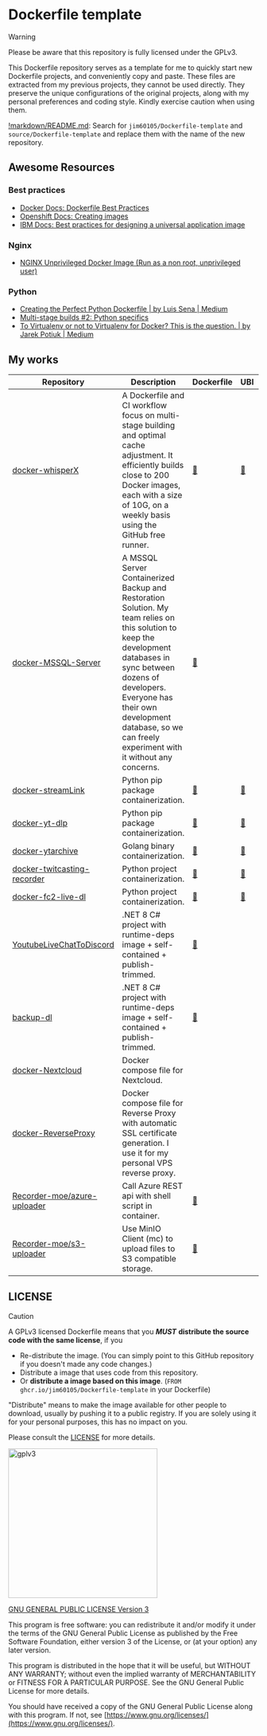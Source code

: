 # Dockerfile template

> [!WARNING]
> Please be aware that this repository is fully licensed under the GPLv3.

This Dockerfile repository serves as a template for me to quickly start new Dockerfile projects, and conveniently copy and paste. These files are extracted from my previous projects, they cannot be used directly. They preserve the unique configurations of the original projects, along with my personal preferences and coding style. Kindly exercise caution when using them.

[!markdown/README.md](!markdown/README.md): Search for `jim60105/Dockerfile-template` and `source/Dockerfile-template` and replace them with the name of the new repository.

## Awesome Resources

### Best practices

- [Docker Docs: Dockerfile Best Practices](https://docs.docker.com/develop/develop-images/instructions/)
- [Openshift Docs: Creating images](https://docs.openshift.com/container-platform/4.14/openshift_images/create-images.html)
- [IBM Docs: Best practices for designing a universal application image](https://developer.ibm.com/learningpaths/universal-application-image/design-universal-image)

### Nginx

- [NGINX Unprivileged Docker Image (Run as a non root, unprivileged user)](https://github.com/nginxinc/docker-nginx-unprivileged)

### Python

- [Creating the Perfect Python Dockerfile | by Luis Sena | Medium](https://luis-sena.medium.com/creating-the-perfect-python-dockerfile-51bdec41f1c8)
- [Multi-stage builds #2: Python specifics](https://pythonspeed.com/articles/multi-stage-docker-python/)
- [To Virtualenv or not to Virtualenv for Docker? This is the question. | by Jarek Potiuk | Medium](https://potiuk.com/to-virtualenv-or-not-to-virtualenv-for-docker-this-is-the-question-6f980d753b46)

## My works

| Repository                                                                             | Description                                                                                                                                                                                                                                                                  | Dockerfile                                                                                 | UBI                                                                                      | Distroless                                                                             |
| -------------------------------------------------------------------------------------- | ---------------------------------------------------------------------------------------------------------------------------------------------------------------------------------------------------------------------------------------------------------------------------- | ------------------------------------------------------------------------------------------ | ---------------------------------------------------------------------------------------- | -------------------------------------------------------------------------------------- |
| [docker-whisperX](https://github.com/jim60105/docker-whisperX)                         | A Dockerfile and CI workflow focus on multi-stage building and optimal cache adjustment. It efficiently builds close to 200 Docker images, each with a size of 10G, on a weekly basis using the GitHub free runner.                                                          | [🔗](https://github.com/jim60105/docker-whisperX/blob/master/Dockerfile)                   | [🔗](https://github.com/jim60105/docker-whisperX/blob/master/ubi.Dockerfile)             |                                                                                        |
| [docker-MSSQL-Server](https://github.com/jim60105/docker-MSSQL-Server)                 | A MSSQL Server Containerized Backup and Restoration Solution. My team relies on this solution to keep the development databases in sync between dozens of developers. Everyone has their own development database, so we can freely experiment with it without any concerns. | [🔗](https://github.com/jim60105/docker-MSSQL-Server/blob/master/volume-backup/Dockerfile) |                                                                                          |                                                                                        |
| [docker-streamLink](https://github.com/jim60105/docker-streamlink)                     | Python pip package containerization.                                                                                                                                                                                                                                         | [🔗](https://github.com/jim60105/docker-streamlink/blob/master/alpine.Dockerfile)          | [🔗](https://github.com/jim60105/docker-streamlink/blob/master/ubi.Dockerfile)           | [🔗](https://github.com/jim60105/docker-streamlink/blob/master/distroless.Dockerfile)  |
| [docker-yt-dlp](https://github.com/jim60105/docker-yt-dlp)                             | Python pip package containerization.                                                                                                                                                                                                                                         | [🔗](https://github.com/jim60105/docker-yt-dlp/blob/master/alpine.Dockerfile)              | [🔗](https://github.com/jim60105/docker-yt-dlp/blob/master/ubi.Dockerfile)               | [🔗](https://github.com/jim60105/docker-yt-dlp/blob/master/distroless.Dockerfile)      |
| [docker-ytarchive](https://github.com/jim60105/docker-ytarchive)                       | Golang binary containerization.                                                                                                                                                                                                                                              | [🔗](https://github.com/jim60105/docker-ytarchive/blob/master/Dockerfile)                  | [🔗](https://github.com/jim60105/docker-ytarchive/blob/master/ubi.Dockerfile)            | [🔗](https://github.com/jim60105/docker-ytarchive/blob/master/distroless.Dockerfile)   |
| [docker-twitcasting-recorder](https://github.com/jim60105/docker-twitcasting-recorder) | Python project containerization.                                                                                                                                                                                                                                             | [🔗](https://github.com/jim60105/docker-twitcasting-recorder/blob/master/Dockerfile)       | [🔗](https://github.com/jim60105/docker-twitcasting-recorder/blob/master/ubi.Dockerfile) |                                                                                        |
| [docker-fc2-live-dl](https://github.com/jim60105/docker-fc2-live-dl)                   | Python project containerization.                                                                                                                                                                                                                                             | [🔗](https://github.com/jim60105/docker-fc2-live-dl/blob/master/alpine.Dockerfile)         | [🔗](https://github.com/jim60105/docker-fc2-live-dl/blob/master/ubi.Dockerfile)          | [🔗](https://github.com/jim60105/docker-fc2-live-dl/blob/master/distroless.Dockerfile) |
| [YoutubeLiveChatToDiscord](https://github.com/jim60105/YoutubeLiveChatToDiscord)       | .NET 8 C# project with runtime-deps image + self-contained + publish-trimmed.                                                                                                                                                                                                | [🔗](https://github.com/jim60105/YoutubeLiveChatToDiscord/blob/master/Dockerfile)          |                                                                                          |                                                                                        |
| [backup-dl](https://github.com/jim60105/backup-dl)                                     | .NET 8 C# project with runtime-deps image + self-contained + publish-trimmed.                                                                                                                                                                                                | [🔗](https://github.com/jim60105/backup-dl/blob/master/Dockerfile)                         |                                                                                          |                                                                                        |
| [docker-Nextcloud](https://github.com/jim60105/docker-Nextcloud)                       | Docker compose file for Nextcloud.                                                                                                                                                                                                                                           |                                                                                            |                                                                                          |                                                                                        |
| [docker-ReverseProxy](https://github.com/jim60105/docker-ReverseProxy)                 | Docker compose file for Reverse Proxy with automatic SSL certificate generation. I use it for my personal VPS reverse proxy.                                                                                                                                                 |                                                                                            |                                                                                          |                                                                                        |
| [Recorder-moe/azure-uploader](https://github.com/Recorder-moe/azure-uploader)          | Call Azure REST api with shell script in container.                                                                                                                                                                                                                          | [🔗](https://github.com/Recorder-moe/azure-uploader/blob/master/Dockerfile)                |                                                                                          |                                                                                        |
| [Recorder-moe/s3-uploader](https://github.com/Recorder-moe/s3-uploader)                | Use MinIO Client (mc) to upload files to S3 compatible storage.                                                                                                                                                                                                              | [🔗](https://github.com/Recorder-moe/s3-uploader/blob/master/Dockerfile)                   |                                                                                          |                                                                                        |

## LICENSE

> [!CAUTION]
> A GPLv3 licensed Dockerfile means that you _**MUST**_ **distribute the source code with the same license**, if you
>
> - Re-distribute the image. (You can simply point to this GitHub repository if you doesn't made any code changes.)
> - Distribute a image that uses code from this repository.
> - Or **distribute a image based on this image**. (`FROM ghcr.io/jim60105/Dockerfile-template` in your Dockerfile)
>
> "Distribute" means to make the image available for other people to download, usually by pushing it to a public registry. If you are solely using it for your personal purposes, this has no impact on you.
>
> Please consult the [LICENSE](LICENSE) for more details.

<img src="https://github.com/jim60105/Dockerfile-template/assets/16995691/ea799bbb-d531-4514-baee-13874322ec48" alt="gplv3" width="300" />

[GNU GENERAL PUBLIC LICENSE Version 3](LICENSE)

This program is free software: you can redistribute it and/or modify it under the terms of the GNU General Public License as published by the Free Software Foundation, either version 3 of the License, or (at your option) any later version.

This program is distributed in the hope that it will be useful, but WITHOUT ANY WARRANTY; without even the implied warranty of MERCHANTABILITY or FITNESS FOR A PARTICULAR PURPOSE. See the GNU General Public License for more details.

You should have received a copy of the GNU General Public License along with this program. If not, see [https://www.gnu.org/licenses/](https://www.gnu.org/licenses/).
